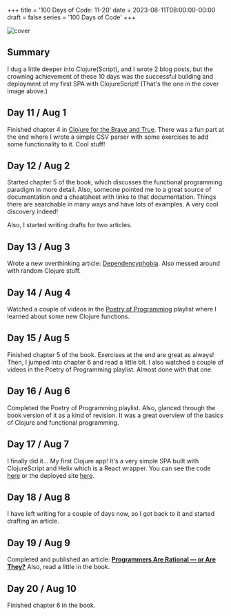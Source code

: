 +++
title = '100 Days of Code: 11-20'
date = 2023-08-11T08:00:00-00:00
draft = false
series = '100 Days of Code'
+++

![cover](https://cdn.hashnode.com/res/hashnode/image/upload/v1691619966187/ebabc04c-4154-47e5-93a0-765785aa92c9.png?w=1600&h=840&fit=crop&crop=entropy&auto=compress,format&format=webp)

## Summary

I dug a little deeper into Clojure(Script), and I wrote 2 blog posts, but the crowning achievement of these 10 days was the successful building and deployment of my first SPA with ClojureScript! (That's the one in the cover image above.)

## Day 11 / Aug 1

Finished chapter 4 in [Clojure for the Brave and True](https://www.braveclojure.com/clojure-for-the-brave-and-true/). There was a fun part at the end where I wrote a simple CSV parser with some exercises to add some functionality to it. Cool stuff!

## Day 12 / Aug 2

Started chapter 5 of the book, which discusses the functional programming paradigm in more detail. Also, someone pointed me to a great source of documentation and a cheatsheet with links to that documentation. Things there are searchable in many ways and have lots of examples. A very cool discovery indeed!

Also, I started writing drafts for two articles.

## Day 13 / Aug 3

Wrote a new overthinking article: [Dependencyphobia](https://wipdev.netlify.app/posts/dependencyphobia). Also messed around with random Clojure stuff.

## Day 14 / Aug 4

Watched a couple of videos in the [Poetry of Programming](https://youtube.com/playlist?list=PLI-mrGTUXmHXeKhy6UGdDxIKwM8L4MTbq) playlist where I learned about some new Clojure functions.

## Day 15 / Aug 5

Finished chapter 5 of the book. Exercises at the end are great as always! Then, I jumped into chapter 6 and read a little bit. I also watched a couple of videos in the Poetry of Programming playlist. Almost done with that one.

## Day 16 / Aug 6

Completed the Poetry of Programming playlist. Also, glanced through the book version of it as a kind of revision. It was a great overview of the basics of Clojure and functional programming.

## Day 17 / Aug 7

I finally did it... My first Clojure app! It's a very simple SPA built with ClojureScript and Helix which is a React wrapper. You can see the code [here](https://github.com/wip-dev/hello-cljs/) or the deployed site [here](https://hello-cljs.netlify.app/).

## Day 18 / Aug 8

I have left writing for a couple of days now, so I got back to it and started drafting an article.

## Day 19 / Aug 9

Completed and published an article: [**Programmers Are Rational — or Are They?**](https://wipdev.netlify.app/posts/programmers-are-rational) Also, read a little in the book.

## Day 20 / Aug 10

Finished chapter 6 in the book.
